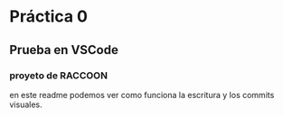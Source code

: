  # Práctica 0

## Prueba en VSCode
### proyeto de RACCOON 

en este readme podemos ver como funciona la escritura y los commits visuales.